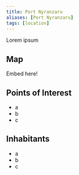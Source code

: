 ```yaml
---
title: Port Nyranzaru
aliases: [Port Nyranzaru]
tags: [location]
---
```

Lorem ipsum

## Map
Embed here!

## Points of Interest
- a
- b
- c

## Inhabitants
- a
- b
- c